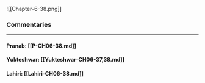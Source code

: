 ![[Chapter-6-38.png]]

### Commentaries

---

#### Pranab: [[P-CH06-38.md]]

#### Yukteshwar: [[Yukteshwar-CH06-37,38.md]]

#### Lahiri: [[Lahiri-CH06-38.md]]

